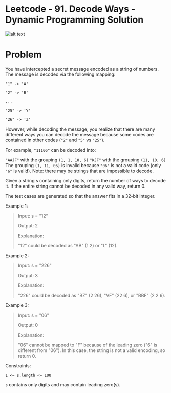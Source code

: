 # Leetcode - 91. Decode Ways - Dynamic Programming Solution

![alt text](https://github.com/dokawa/leetcode-91/blob/master/decode_ways_results.png?raw=true)


# Problem

You have intercepted a secret message encoded as a string of numbers. The message is decoded via the following mapping:


`"1" -> 'A'`

`"2" -> 'B'`

`...`

`"25" -> 'Y'`

`"26" -> 'Z'`

However, while decoding the message, you realize that there are many different ways you can decode the message because some codes are contained in other codes (`"2"` and `"5"` vs `"25"`).

For example, `"11106"` can be decoded into:

`"AAJF"` with the grouping `(1, 1, 10, 6)`
`"KJF"` with the grouping `(11, 10, 6)`
The grouping `(1, 11, 06)` is invalid because `"06"` is not a valid code (only `"6"` is valid).
Note: there may be strings that are impossible to decode.

Given a string s containing only digits, return the number of ways to decode it. If the entire string cannot be decoded in any valid way, return 0.

The test cases are generated so that the answer fits in a 32-bit integer.



Example 1:

> Input: s = "12"
>
> Output: 2
>
> Explanation:
>
> "12" could be decoded as "AB" (1 2) or "L" (12).

Example 2:

> Input: s = "226"
>
> Output: 3
> 
> Explanation:
> 
> "226" could be decoded as "BZ" (2 26), "VF" (22 6), or "BBF" (2 2 6).

Example 3:

> Input: s = "06"
>
> Output: 0
>
> Explanation:
>
> "06" cannot be mapped to "F" because of the leading zero ("6" is different from "06"). In this case, the string is not a valid encoding, so return 0.



Constraints:

`1 <= s.length <= 100`

`s` contains only digits and may contain leading zero(s).

